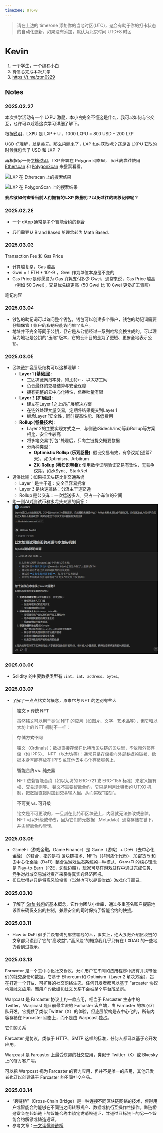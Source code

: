 ```yaml
---
timezone: UTC+8
---
```


> 请在上边的 timezone 添加你的当地时区(UTC)，这会有助于你的打卡状态的自动化更新，如果没有添加，默认为北京时间 UTC+8 时区


# Kevin

1. 一个学生，一个编程小白
2. 有信心完成本次共学
3. https://t.me/ztm0929

## Notes

<!-- Content_START -->

### 2025.02.27

本次共学活动有一个 LXPU 激励，本小白完全不懂这是什么，我可以如何与它交互，也许可以趁着这次学习详细了解下。

根据[说明](https://lxdao.notion.site/LXDAO-Q-A-b77d0c920acc408caec0b26ea5c5efec)，LXPU 是 LXP + U ，1000 LXPU = 800 USD + 200 LXP

USD 好理解，就是美元。那么问题来了，LXP 如何获取呢？还是说 LXPU 获取的时候就包含了 USD 和 LXP ？

再根据另一份[文档说明](https://docs.lxdao.io/lxdao/jing-ji-mo-xing/gong-xian-zheng-ming-lxp)，LXP 部署在 Polygon 网络里，
因此我尝试使用 [Etherscan](https://etherscan.io/address/0x58A05eeBF1df2817DD4FFC3c9b1cCE0421318ba1) 和 [PolygonScan](https://polygonscan.com/address/0x58A05eeBF1df2817DD4FFC3c9b1cCE0421318ba1) 来搜索看看。

![LXP 在 Etherscan 上的搜索结果](./resources/ztm0929/etherscan-lxp.png "在 Etherscan 上搜索 LXP")

![LXP 在 PolygonScan 上的搜索结果](./resources/ztm0929/polygonscan-lxp.png "在 PolygonScan 上搜索 LXP")

**我应该如何查看当前人们拥有的 LXP 数量呢？以及过往的转移记录呢？**

### 2025.02.28

- 一个 dApp 通常是多个智能合约的组合

- 我们需要从 Brand Based 的理念转为 Math Based。

### 2025.03.03

Transaction Fee 和 Gas Price：

- 计算越复杂，Gas 越高
- Gwei = 1 ETH * 10^-9 ，Gwei 作为单位本身是不变的
- Gas Price 是你愿意为 Gas 消耗支付多少 Gwei，通常来说，Gas Price 越高（例如 50 Gwei），交易优先级更高（50 Gwei 比 10 Gwei 更受矿工青睐）

笔记内容

### 2025.03.04

- 钱包的助记词可以访问整个钱包，钱包可以创建多个账户，钱包的助记词需要仔细保管！账户的私钥只能访问单个账户。
- 地址并不完全等同于公钥，但它是从公钥经过一系列哈希变换生成的。可以理解为地址是公钥的"压缩"版本，它的设计目的是为了更短、更安全地表示公钥。

### 2025.03.05

- 区块链扩容层级结构可以这样理解：
  - **Layer 1 (基础层)**:
    - 主区块链网络本身，如比特币、以太坊主网
    - 负责最终的交易结算与安全保障
    - 拥有完整的去中心化特性，但吞吐量有限
  - **Layer 2 (扩展层)**:
    - 建立在Layer 1之上的扩展解决方案
    - 在链外处理大量交易，定期将结果提交到Layer 1
    - 继承Layer 1安全性，同时提高性能、降低费用
  - **Rollup (卷叠技术)**:
    - Layer 2的主要实现方式之一，与侧链(Sidechains)等非Rollup等方案相比，安全性较高
    - 将多笔交易"打包"处理后，只向主链提交概要数据
    - 分两种类型：
      - **Optimistic Rollup (乐观卷叠)**: 假设交易有效，有争议期(通常7天)，如Optimism、Arbitrum
      - **ZK-Rollup (零知识卷叠)**: 使用数学证明验证交易有效性，无需争议期，如zkSync、StarkNet
- 通俗比喻：如果把区块链比作交通系统
  - Layer 1 是主干道：安全但容易拥堵
  - Layer 2 是快速辅路：分流主干道交通
  - Rollup 是公交车：一次运送多人，只占一个车位的空间
- 附一则AI对测试币和水龙头来源的简答：
![各种机构派发测试币的原因](./resources/ztm0929/origin-faucet.png "测试币的来源与水龙头派发的动机")

### 2025.03.06

- Solidity 的主要数据类型有 `uint`、`int`、`address`、`bytes`。

### 2025.03.07

- 了解了一点点铭文的概念，原来它与 NFT 的差别有些大

> **铭文 ≠ 传统 NFT**
> 
> 虽然铭文可以用于类似 NFT 的应用（如图片、文字、艺术品等），但它和以太坊上的 NFT 机制不一样：

> **存储方式不同**
> 
> 铭文（Ordinals）：数据直接存储在比特币区块链的区块里，不依赖外部存储（如 IPFS）。
> NFT（以太坊等）：通常只是存储指向外部数据的链接，数据本身可能存放在 IPFS 或其他去中心化存储服务上。

> **智能合约 vs. 纯交易**
> 
> NFT 依赖智能合约（如以太坊的 ERC-721 或 ERC-1155 标准）来定义拥有权、交易规则等。
> 铭文不需要智能合约，它只是利用比特币的 UTXO 机制，把数据直接附加到交易输入里，从而实现“铭刻”。

> **不可变 vs. 可升级**
> 
> 铭文是不可更改的，一旦刻在比特币区块链上，内容就无法修改或删除。
> NFT 可以升级或修改，因为它们的元数据（Metadata）通常存储在链下，并由智能合约管理。

### 2025.03.09

- GameFi（游戏金融，Game Finance）是 Game（游戏）+ DeFi（去中心化金融） 的结合，指的是将 区块链技术、NFTs（非同质化代币）、加密货币 和 去中心化金融（DeFi）整合进游戏生态系统的一种模式。GameFi 的核心理念是 Play-to-Earn（P2E，边玩边赚），玩家可以在游戏过程中通过完成任务、竞争对战或交易游戏资产来获得真实的经济回报。
- 但我觉得这只是将高风险投资（当然也可以是高收益）游戏化了而已。

### 2025.03.10

- 了解了 [Safe 钱包](https://app.safe.global/)的基本概念，它作为团队小金库，通过多重签名账户提前地设置来确保支出的控制，兼顾安全的同时保持了智能合约的快捷。

### 2025.03.11

- How to DeFi 似乎并没有讲到那些输钱的人，事实上，绝大多数介绍区块链的文章都只讲到了它的”高收益“，”高风险“的概念我几乎只有在 LXDAO 的一些地方看到过提示。

### 2025.03.13

Farcaster 是一个去中心化社交协议，允许用户在不同的应用程序中拥有并携带他们的社交身份和数据。它基于 Ethereum 和 Optimism（Layer 2 解决方案），旨在打造一个开放、可扩展的社交网络生态。任何开发者都可以基于 Farcaster 协议构建社交应用，而用户的数据和社交关系不会被某个平台所垄断。

Warpcast 是 Farcaster 协议上的一款应用，相当于 Farcaster 生态中的 Twitter。Warpcast 是目前最主流的 Farcaster 客户端，由 Farcaster 的核心团队开发。它提供了类似 Twitter（X）的体验，但底层架构是去中心化的，所有内容存储在 Farcaster 网络上，而不是由 Warpcast 独占。

它们的关系

Farcaster 是协议，类似于 HTTP、SMTP 这样的标准，任何人都可以基于它开发应用。

Warpcast 是 Farcaster 上最受欢迎的社交应用，类似于 Twitter（X）或 Bluesky 上的官方客户端。

可以把 Warpcast 视为 Farcaster 的官方应用，但并不是唯一的应用，其他开发者也可以创建基于 Farcaster 的不同社交产品。

### 2025.03.14

- “跨链桥”（Cross-Chain Bridge）是一种连接不同区块链网络的技术，使得用户或智能合约能够在不同链之间转移资产、数据或执行互操作性操作。跨链桥通常会在起始链上的智能合约中锁定或销毁通证，并通过目标链上的另一个智能合约解锁或铸造通证。
- 参考文章：[一文读懂跨链桥](https://blog.chain.link/cross-chain-bridge-zh/)

<!-- Content_END -->
